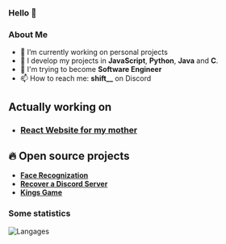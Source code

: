 ### Hello 👋

### About Me
- 🔭 I’m currently working on personal projects
- 🌱 I develop my projects in **JavaScript**, **Python**, **Java** and **C**.
- 🎯 I'm trying to become **Software Engineer**
- 📫 How to reach me: **shift__** on Discord

## Actually working on
- ### [React Website for my mother](https://github.com/AtsukaDev/MotherPaintings)

## 🔥 Open source projects

- **[Face Recognization](https://github.com/AtsukaDev/ReconnaissanceFaciale)**
- **[Recover a Discord Server](https://github.com/AtsukaDev/getPermsWithBot)**
- **[Kings Game](https://github.com/AtsukaDev/kings_game)**

### Some statistics
<img alt="Langages" src="https://github-readme-stats.vercel.app/api/top-langs/?username=atsukadev&size_weight=0.5&count_weight=0.5&theme=tokyonight&layout=compact" />
